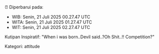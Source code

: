 ⏰ Diperbarui pada:
- WIB: Senin, 21 Juli 2025 00.27.47 UTC
- WITA: Senin, 21 Juli 2025 01.27.47 UTC
- WIT: Senin, 21 Juli 2025 02.27.47 UTC

Kutipan Inspiratif:
"When i was born..Devil said..?Oh Shit..!! Competition?"


Kategori: attitude

